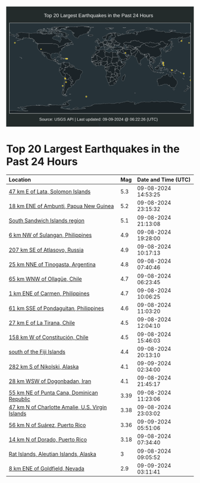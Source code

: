 ![Map](./map.png)

# Top 20 Largest Earthquakes in the Past 24 Hours

| Location | Mag | Date and Time (UTC) |
|:---|:---|:---|
| [47 km E of Lata, Solomon Islands](https://earthquake.usgs.gov/earthquakes/eventpage/us6000nqh7) | 5.3 | 09-08-2024 14:53:25 |
| [18 km ENE of Ambunti, Papua New Guinea](https://earthquake.usgs.gov/earthquakes/eventpage/us6000nqja) | 5.2 | 09-08-2024 23:15:32 |
| [South Sandwich Islands region](https://earthquake.usgs.gov/earthquakes/eventpage/us6000nqim) | 5.1 | 09-08-2024 21:13:08 |
| [6 km NW of Sulangan, Philippines](https://earthquake.usgs.gov/earthquakes/eventpage/us6000nqi6) | 4.9 | 09-08-2024 19:28:00 |
| [207 km SE of Atlasovo, Russia](https://earthquake.usgs.gov/earthquakes/eventpage/us6000nqg6) | 4.9 | 09-08-2024 10:17:13 |
| [25 km NNE of Tinogasta, Argentina](https://earthquake.usgs.gov/earthquakes/eventpage/us6000nqfn) | 4.8 | 09-08-2024 07:40:46 |
| [65 km WNW of Ollagüe, Chile](https://earthquake.usgs.gov/earthquakes/eventpage/us6000nqfe) | 4.7 | 09-08-2024 06:23:45 |
| [1 km ENE of Carmen, Philippines](https://earthquake.usgs.gov/earthquakes/eventpage/us6000nqg3) | 4.7 | 09-08-2024 10:06:25 |
| [61 km SSE of Pondaguitan, Philippines](https://earthquake.usgs.gov/earthquakes/eventpage/us6000nqgd) | 4.6 | 09-08-2024 11:03:20 |
| [27 km E of La Tirana, Chile](https://earthquake.usgs.gov/earthquakes/eventpage/us6000nqgi) | 4.5 | 09-08-2024 12:04:10 |
| [158 km W of Constitución, Chile](https://earthquake.usgs.gov/earthquakes/eventpage/us6000nqhc) | 4.5 | 09-08-2024 15:46:03 |
| [south of the Fiji Islands](https://earthquake.usgs.gov/earthquakes/eventpage/us6000nqid) | 4.4 | 09-08-2024 20:13:10 |
| [282 km S of Nikolski, Alaska](https://earthquake.usgs.gov/earthquakes/eventpage/us6000nqjz) | 4.1 | 09-09-2024 02:34:00 |
| [28 km WSW of Dogonbadan, Iran](https://earthquake.usgs.gov/earthquakes/eventpage/us6000nqiw) | 4.1 | 09-08-2024 21:45:17 |
| [55 km NE of Punta Cana, Dominican Republic](https://earthquake.usgs.gov/earthquakes/eventpage/pr71459508) | 3.39 | 09-08-2024 11:23:06 |
| [47 km N of Charlotte Amalie, U.S. Virgin Islands](https://earthquake.usgs.gov/earthquakes/eventpage/pr71459523) | 3.38 | 09-08-2024 23:03:02 |
| [56 km N of Suárez, Puerto Rico](https://earthquake.usgs.gov/earthquakes/eventpage/pr71459558) | 3.36 | 09-09-2024 05:51:06 |
| [14 km N of Dorado, Puerto Rico](https://earthquake.usgs.gov/earthquakes/eventpage/pr71459503) | 3.18 | 09-08-2024 07:34:40 |
| [Rat Islands, Aleutian Islands, Alaska](https://earthquake.usgs.gov/earthquakes/eventpage/ak024bkwto52) | 3 | 09-08-2024 09:05:52 |
| [8 km ENE of Goldfield, Nevada](https://earthquake.usgs.gov/earthquakes/eventpage/nn00884347) | 2.9 | 09-09-2024 03:11:41 |
